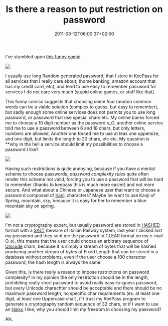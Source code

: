 ﻿---
title: "Is there a reason to put restriction on password"
description: ""
date: 2011-08-12T06:00:37+02:00
draft: false
tags: [Security]
categories: [Software Architecture]
---
I've stumbled upon [this funny comic](http://xkcd.com/936/)

![](http://imgs.xkcd.com/comics/password_strength.png)

I usually use long Random generated password, that I store in [KeePass](http://keepass.info/) for all services that I really care about, (home banking, amazon account that has my credit card, etc), and tend to use easy to remember password for services I do not care very much (stupid online games, or stuff like that).

This funny comics suggests that choosing some four random common words can be a viable solution (complex to guess, but easy to remember), but sadly enough some online services does not permits you to use long password, or password that use special chars etc. My online banks forced me to choose a 10 digit number as the password o\_O, another online service told me to use a password between 6 and 18 chars, but only letters, numbers are allowed, Another one forced me to use at leas one uppersize, and one digit, but limits the length to 20 chars, etc etc. My question is **why in the hell a service should limit my possibilities to choose a password I like?*.*

![](http://4.bp.blogspot.com/-pO3af7sNOeg/TisuwlulJuI/AAAAAAAAA7c/H5OfgqOCe-k/s1600/anger.gif)

Having such restrictions is quite annoying, because if you have a mental scheme to choose passwords, *password complexity rules* quite often render this scheme not valid, forcing you to use a password that will be hard to remember (thanks to keepass this is much more easier) and not more secure. And what about a Chinese or Japanese user that want to choose a password composed of [Kanji](http://en.wikipedia.org/wiki/Kanji) characters? Maybe he want to use Kanji of Spring, mountain, sky, because it is easy for her to remember a blue mountain sky on spring.

![](http://islamic-creed.com/New%20wallpaper/Blue%20Sky%20With%20Mountain.jpg)

I'm not a cryptography expert, but usually password are stored in [HASHED](http://en.wikipedia.org/wiki/Cryptographic_hash_function) format with a [SALT](http://en.wikipedia.org/wiki/Salt_%28cryptography%29) (beware of Italian Railway system, last year I clicked *lost my password* and they sent me the password in CLEAR format on my e-mail O\_o), this means that the user could choose an arbitrary sequence of [Unicode](http://en.wikipedia.org/wiki/Unicode) chars, because it is simply a stream of bytes that will be hashed producing another stream of bytes of Fixed Length that can be stored in a database without problems, even if the user choose a 100 character password, the hash length is always the same.

Given this, is there really a reason to impose restrictions on password complexity? In my opinion the only restriction should be in the length, prohibiting really short password to avoid really easy-to-guess password, but every Unicode charachter should be acceptable and there should be no maximum password length, no specific char requirements (es. at least one digit, at least one Uppercase char), if I trust my KeePass program to generate a cryptography random sequence of 32 chars, or if I want to use an [Haiku](http://it.wikipedia.org/wiki/Haiku) I like, why you should limit my freedom in choosing my password?

Alk.
